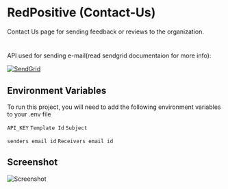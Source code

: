 
# RedPositive (Contact-Us)

Contact Us page for sending feedback or reviews to the organization.
#
API used for sending e-mail(read sendgrid documentaion for more info):

[![SendGrid](https://user-images.githubusercontent.com/91392766/173350840-4d1b6694-ffe9-4c37-86a6-2f805e4df272.png?style=for-the-badge&logo=ko-fi&logoColor=white)](https://sendgrid.com/)


## Environment Variables

To run this project, you will need to add the following environment variables to your .env file

`API_KEY` 
`Template Id`
`Subject` 

`senders email id`
`Receivers email id`


## Screenshot

![Screenshot](https://user-images.githubusercontent.com/91392766/173349813-322c0d21-a5d5-4792-aade-db5b7091159f.png)

